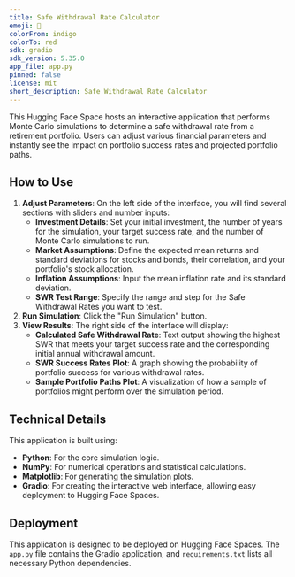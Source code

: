 ```yaml
---
title: Safe Withdrawal Rate Calculator
emoji: 🏢
colorFrom: indigo
colorTo: red
sdk: gradio
sdk_version: 5.35.0
app_file: app.py
pinned: false
license: mit
short_description: Safe Withdrawal Rate Calculator
---
```


This Hugging Face Space hosts an interactive application that performs Monte Carlo simulations to determine a safe withdrawal rate from a retirement portfolio. Users can adjust various financial parameters and instantly see the impact on portfolio success rates and projected portfolio paths.

## How to Use

1.  **Adjust Parameters**: On the left side of the interface, you will find several sections with sliders and number inputs:
    *   **Investment Details**: Set your initial investment, the number of years for the simulation, your target success rate, and the number of Monte Carlo simulations to run.
    *   **Market Assumptions**: Define the expected mean returns and standard deviations for stocks and bonds, their correlation, and your portfolio's stock allocation.
    *   **Inflation Assumptions**: Input the mean inflation rate and its standard deviation.
    *   **SWR Test Range**: Specify the range and step for the Safe Withdrawal Rates you want to test.
2.  **Run Simulation**: Click the "Run Simulation" button.
3.  **View Results**: The right side of the interface will display:
    *   **Calculated Safe Withdrawal Rate**: Text output showing the highest SWR that meets your target success rate and the corresponding initial annual withdrawal amount.
    *   **SWR Success Rates Plot**: A graph showing the probability of portfolio success for various withdrawal rates.
    *   **Sample Portfolio Paths Plot**: A visualization of how a sample of portfolios might perform over the simulation period.

## Technical Details

This application is built using:

*   **Python**: For the core simulation logic.
*   **NumPy**: For numerical operations and statistical calculations.
*   **Matplotlib**: For generating the simulation plots.
*   **Gradio**: For creating the interactive web interface, allowing easy deployment to Hugging Face Spaces.

## Deployment

This application is designed to be deployed on Hugging Face Spaces. The `app.py` file contains the Gradio application, and `requirements.txt` lists all necessary Python dependencies.
